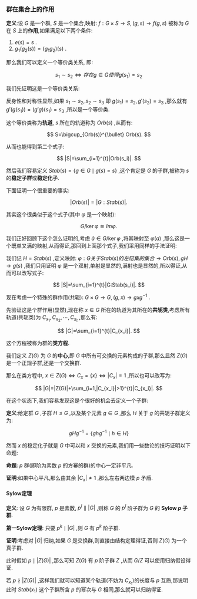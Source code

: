 ### 群在集合上的作用

**定义**:设 $G$ 是一个群, $S$ 是一个集合,映射: $f: G \times S \to S, (g,s) \to f(g,s)$ 被称为 $G$ 在 $S$ 上的**作用**,如果满足以下两个条件:

1. $e(s)=s$ .
2. $g_1(g_2(s))=(g_1g_2)(s)$ .

那么我们可以定义一个等价类关系, 即:

$$
s_1 \sim s_2 \iff 存在 g \in G 使得 g(s_1)=s_2
$$

我们先证明这是一个等价类关系:

反身性和对称性显然,如果 $s_1 \sim s_2, s_2 \sim s_3$ 即 $g(s_1)=s_2, g'(s_2)=s_3$ ,那么就有 $g'(g(s_1))=(g'g)(s_1)=s_3$ ,所以是一个等价类.

这个等价类称为**轨道**, $s$ 所在的轨道称为 $Orb (s)$ ,从而有:

$$
S=\bigcup_{Orb(s)}^{\bullet} Orb(s).
$$

从而也能得到第二个式子:

$$
|S|=\sum_{i=1}^{t}|Orb(s_i)|.
$$

然后我们容易定义 $Stab(s)=\{g \in G \mid g(s)=s\}$ ,这个肯定是 $G$ 的子群,被称为 $s$ 的**稳定子群**或**稳定化子**.

下面证明一个很重要的事实:

$$
|Orb(s)|=|G:Stab(s)|.
$$

其实这个很类似于这个式子(其中 $\varphi$ 是一个映射):

$$
G/ \ker \varphi \cong Im \varphi.
$$

我们正好回顾下这个怎么证明的,考虑 $\bar{a} \in G/ \ker \varphi$ ,将其映射至 $\varphi(a)$ ,那么这是一个既单又满的映射,从而得证,那回到上面那个式子,我们采用同样的手法证明:

我们记 $H=Stab(s)$ ,定义映射: $\varphi : G关于Stab(s)的左陪集的集合 \to Orb(s), gH \to g(s)$ ,我们只用证明 $\varphi$ 是一个双射,单射是显然的,满射也是显然的,所以得证,从而可以改写式子:

$$
|S|=\sum_{i=1}^{t}|G:Stab(s_i)|.
$$

现在考虑一个特殊的群作用(共轭): $G \times G \to G, (g,x) \to gxg^{-1}$ .

先验证这是个群作用(显然),现在称 $x \in G$ 所在的轨道为其所在的**共轭类**,考虑所有轨道(共轭类)为 $C_{x_1},C_{x_2},\cdots,C_{x_t}$ ,那么有:

$$
|G|=\sum_{i=1}^{t}|C_{x_i}|.
$$

这个方程被称为群的**类方程**.

我们定义 $Z(G)$ 为 $G$ 的**中心**,即 $G$ 中所有可交换的元素构成的子群,那么显然 $Z(G)$ 是一个正规子群,还是一个交换群.

那么在类方程中, $x \in Z(G) \iff C_{x}=\{x\} \iff |C_x|=1$ ,所以也可以改写为:

$$
|G|=|Z(G)|+\sum_{i=1,|C_{x_i}|>1}^{t}|C_{x_i}|.
$$

在这个状态下,我们容易发现这是个很好的机会去定义一个子群:

**定义**:给定群 $G$ ,子群 $H \leqslant G$ ,以及某个元素 $g \in G$ ,那么 $H$ 关于 $g$ 的共轭子群定义为:

$$
gHg^{-1}=\{ghg^{-1} \mid h \in H\}
$$

然而 $x$ 的稳定化子就是 $G$ 中可以和 $x$ 交换的元素,我们用一些数论的技巧证明以下命题:

**命题**: $p$ 群(即阶为素数 $p$ 的方幂的群)的中心一定非平凡.

**证明**:如果中心平凡,那么由其余 $|C_x| \ne 1$ ,那么左右两边模 $p$ 矛盾.

#### Sylow定理

**定义**: 设 $G$ 为有限群, $p$ 是素数, $p^l \parallel |G|$ ,则称 $G$ 的 $p^l$ 阶子群为 $G$ 的 **Sylow $p$ 子群**.

**第一Sylow定理**: 只要 $p^k \mid |G|$ ,则 $G$ 有 $p^k$ 阶子群.

**证明**:考虑对 $|G|$ 归纳,如果 $G$ 是交换群,则直接由结构定理得证,否则 $Z(G)$ 为一个真子群.

此时假如 $p \mid |Z(G)|$ ,那么可知 $Z(G)$ 有 $p$ 阶子群 $Z$ ,从而 $G/Z$ 可以使用归纳假设得证.

若 $p \nmid |Z(G)|$ ,这样我们就可以知道某个轨道(不妨为 $C_{x_1}$)的长度与 $p$ 互质,那说明此时 $Stab(x_1)$ 这个子群所含 $p$ 的幂次与 $G$ 相同,那么就可以归纳得证.
